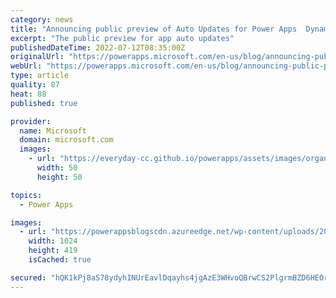 ```yaml
---
category: news
title: "Announcing public preview of Auto Updates for Power Apps  Dynamics CE"
excerpt: "The public preview for app auto updates"
publishedDateTime: 2022-07-12T08:35:00Z
originalUrl: "https://powerapps.microsoft.com/en-us/blog/announcing-public-preview-of-auto-updates-for-power-apps/"
webUrl: "https://powerapps.microsoft.com/en-us/blog/announcing-public-preview-of-auto-updates-for-power-apps/"
type: article
quality: 87
heat: 88
published: true

provider:
  name: Microsoft
  domain: microsoft.com
  images:
    - url: "https://everyday-cc.github.io/powerapps/assets/images/organizations/microsoft.com-50x50.jpg"
      width: 50
      height: 50

topics:
  - Power Apps

images:
  - url: "https://powerappsblogscdn.azureedge.net/wp-content/uploads/2022/07/auto-app-update-2-1024x419.jpg"
    width: 1024
    height: 419
    isCached: true

secured: "hQK1kPj8aS78ydyhINUrEavlDqayhs4jgAzE3WHvoQBrwCS2PlgrmBZD6HEOrq+/E3bO9PQnNXbJ0ObsOMCtS4lKx6xUJYZ2P6VhYbXm9sFyd3FmGjKrzCKNXRbdN0/mj78xlau7MZnuhD93fSZ5zdRB5fYYfsJZ6MGEcnyFLg+UXg2rPhQbNOco22mnsNNPxOuaLILgIWPZQLlgPSEH1QmN0yQ0eV+gmJ38oxRM4/tS5c09zZd+FcELHL98NiO3ZsDT3PkooSWSF0ze7meM3Do1HOjfH0QutwECpdpiBWYnKBDmgxhGxYVW4EL672I4M0jjf+gXhyIWDiReHJo71G8NAy4sPLkgPPiX42uWuOU=;TMHjD9IevNiCHPX4bZupxg=="
---
```


